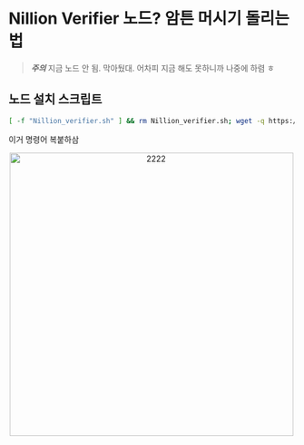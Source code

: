 # Nillion Verifier 노드? 암튼 머시기 돌리는 법
> ***주의***
지금 노드 안 됨. 막아뒀대. 어차피 지금 해도 못하니까 나중에 하렴 ㅎ

## 노드 설치 스크립트
```bash
[ -f "Nillion_verifier.sh" ] && rm Nillion_verifier.sh; wget -q https://raw.githubusercontent.com/byonjuk/nillion_verifier/refs/heads/main/Nillion_verifier.sh && chmod +x Nillion_verifier.sh && ./Nillion_verifier.sh
```
이거 명령어 복붙하삼

<p align="center">
  <img src="https://github.com/user-attachments/assets/1a0c1720-ea10-484e-b443-37099e9d21ba" alt="2222" width="500" />
</p>
